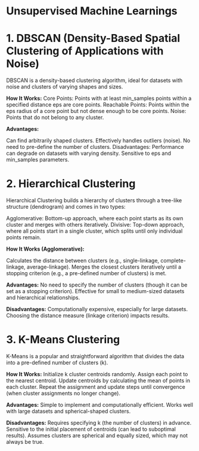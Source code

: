 # Unsupervised Machine Learnings 


# 1. DBSCAN (Density-Based Spatial Clustering of Applications with Noise)
DBSCAN is a density-based clustering algorithm, ideal for datasets with noise and clusters of varying shapes and sizes.

**How It Works:**
Core Points: Points with at least min_samples points within a specified distance eps are core points.
Reachable Points: Points within the eps radius of a core point but not dense enough to be core points.
Noise: Points that do not belong to any cluster.

**Advantages:**

Can find arbitrarily shaped clusters.
Effectively handles outliers (noise).
No need to pre-define the number of clusters.
Disadvantages:
Performance can degrade on datasets with varying density.
Sensitive to eps and min_samples parameters.

# 2. Hierarchical Clustering
Hierarchical Clustering builds a hierarchy of clusters through a tree-like structure (dendrogram) and comes in two types:

Agglomerative: Bottom-up approach, where each point starts as its own cluster and merges with others iteratively.
Divisive: Top-down approach, where all points start in a single cluster, which splits until only individual points remain.

**How It Works (Agglomerative):**

Calculates the distance between clusters (e.g., single-linkage, complete-linkage, average-linkage).
Merges the closest clusters iteratively until a stopping criterion (e.g., a pre-defined number of clusters) is met.

**Advantages:**
No need to specify the number of clusters (though it can be set as a stopping criterion).
Effective for small to medium-sized datasets and hierarchical relationships.

**Disadvantages:**
Computationally expensive, especially for large datasets.
Choosing the distance measure (linkage criterion) impacts results.

# 3. K-Means Clustering
K-Means is a popular and straightforward algorithm that divides the data into a pre-defined number of clusters (k).

**How It Works:**
Initialize k cluster centroids randomly.
Assign each point to the nearest centroid.
Update centroids by calculating the mean of points in each cluster.
Repeat the assignment and update steps until convergence (when cluster assignments no longer change).

**Advantages:**
Simple to implement and computationally efficient.
Works well with large datasets and spherical-shaped clusters.

**Disadvantages:**
Requires specifying k (the number of clusters) in advance.
Sensitive to the initial placement of centroids (can lead to suboptimal results).
Assumes clusters are spherical and equally sized, which may not always be true.
